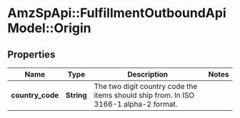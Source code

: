 # AmzSpApi::FulfillmentOutboundApiModel::Origin

## Properties
Name | Type | Description | Notes
------------ | ------------- | ------------- | -------------
**country_code** | **String** | The two digit country code the items should ship from. In ISO 3166-1 alpha-2 format. | 


